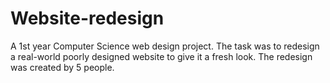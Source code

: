 # Website-redesign

A 1st year Computer Science web design project. The task was to redesign a real-world poorly designed website to give it a fresh look. The redesign was created by 5 people.

